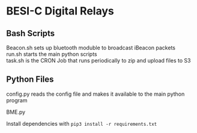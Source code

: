 # BESI-C Digital Relays

## Bash Scripts

Beacon.sh sets up bluetooth moduble to broadcast iBeacon packets  
run.sh starts the main python scripts  
task.sh is the CRON Job that runs periodically to zip and upload files to S3

## Python Files

config.py reads the config file and makes it available to the main python program

BME.py 


Install dependencies with `pip3 install -r requirements.txt`
